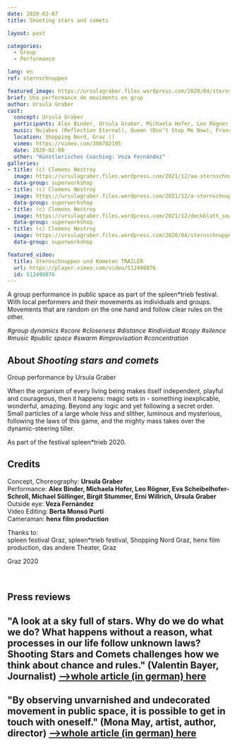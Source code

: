 ```yaml
---
date: 2020-02-07
title: Shooting stars and comets

layout: post

categories:
  - Group
  - Performance

lang: en
ref: sternschnuppen

featured_image: https://ursulagraber.files.wordpress.com/2020/04/sternschnuppen_clemens_nestroy_42.jpg?w=500&fit=crop
brief: Una performance de moviments en grup
author: Ursula Graber
cast:
  concept: Ursula Graber
  participants: Alex Binder, Ursula Graber, Michaela Hofer, Leo Rögner, Eva Scheibelhofer-Schroll, Michael Söllinger, Birgit Stummer, Erni Willrich
  music: Nujabes (Reflection Eternal), Queen (Don‘t Stop Me Now), France Gall (Au Claire De La Lune), Camille (1, 2, 3)
  location: Shopping Nord, Graz ()
  vimeo: https://vimeo.com/306702195
  date: 2020-02-08
  other: "Künstlerisches Coaching: Veza Fernández"
galleries:
- title: (c) Clemens Nestroy
  image: https://ursulagraber.files.wordpress.com/2021/12/aa-sternschnuppen_clemens_nestroy_25_small.jpg?w=2500&fit=crop
  data-group: superworkshop
- title: (c) Clemens Nestroy
  image: https://ursulagraber.files.wordpress.com/2021/12/a-sternschnuppen_clemens_nestroy_35_small.jpg?w=2500&fit=crop
  data-group: superworkshop
- title: (c) Clemens Nestroy
  image: https://ursulagraber.files.wordpress.com/2021/12/deckblatt_small.jpg?w=2500&fit=crop
  data-group: superworkshop
- title: (c) Clemens Nestroy
  image: https://ursulagraber.files.wordpress.com/2020/04/sternschnuppen_clemens_nestroy_42.jpg
  data-group: superworkshop

featured_video:
  title: Sternschnuppen und Kometen TRAILER
  url: https://player.vimeo.com/video/512498076
  id: 512498076
---
```


A group performance in public space as part of the spleen*trieb festival. With local performers and their movements as individuals and groups. Movements that are random on the one hand and follow clear rules on the other.

*#group dynamics #score #closeness #distance #individual #copy #silence #music #public space #swarm #improvisation #concentration*



<!--plop-->

## About *Shooting stars and comets*

Group performance by Ursula Graber

When the organism of every living being makes itself independent, playful and courageous, then it happens: magic sets in - something inexplicable, wonderful, amazing. Beyond any logic and yet following a secret order. Small particles of a large whole hiss and slither, luminous and mysterious, following the laws of this game, and the mighty mass takes over the dynamic-steering tiller.

As part of the festival spleen*trieb 2020.



<!--plop-->

## Credits


Concept, Choreography: **Ursula Graber**<br>
Performance: **Alex Binder, Michaela Hofer, Leo Rögner, Eva Scheibelhofer-Schroll, Michael Söllinger, Birgit Stummer, Erni Willrich, Ursula Graber**<br>
Outside eye: **Veza Fernández**<br>
Video Editing: **Berta Monsó Purtí**<br>
Cameraman: **henx film production**<br>

Thanks to:<br>
spleen festival Graz, spleen*trieb festival, Shopping Nord Graz, henx film production, das andere Theater, Graz<br>

Graz 2020

<br>

## Press reviews


## "A look at a sky full of stars. Why do we do what we do? What happens without a reason, what processes in our life follow unknown laws? Shooting Stars and Comets challenges how we think about chance and rules." (Valentin Bayer, Journalist) [-->whole article (in german) here]({{site.url}}/docs/ARTIKEL_Sternschnuppen.pdf)


## "By observing unvarnished and undecorated movement in public space, it is possible to get in touch with oneself." (Mona May, artist, author, director) <a href="http://kuenstler-leben.com/ursula-graber-die-magie-der-bewegung?fbclid=IwAR2TomgBov-b9F8LtlY4L70qz4veArlwK8isPLjCs3DcmdfNEq3O9VVFP_4">-->whole article (in german) here</a> <br>



<!--[![Totem](https://i.vimeocdn.com/video/746500438_640.jpg)](https://player.vimeo.com/video/306702195)-->
